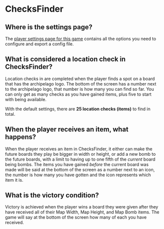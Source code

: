 # ChecksFinder

## Where is the settings page?

The [player settings page for this game](../player-settings) contains all the options you need to configure and export a
config file.

## What is considered a location check in ChecksFinder?

Location checks in are completed when the player finds a spot on a board that has the archipelago logo. The bottom of
the screen has a number next to the archipelago logo, that number is how many you can find so far. You can only get as
many checks as you have gained items, plus five to start with being available.

With the default settings, there are **25 location checks (items)** to find in total.

## When the player receives an item, what happens?

When the player receives an item in ChecksFinder, it either can make the future boards they play be bigger in width or
height, or add a new bomb to the future boards, with a limit to having up to one fifth of the _current_ board being
bombs. The items you have gained _before_ the current board was made will be said at the bottom of the screen as a number
next to an icon, the number is how many you have gotten and the icon represents which item it is.

## What is the victory condition?

Victory is achieved when the player wins a board they were given after they have received all of their Map Width, Map
Height, and Map Bomb items. The game will say at the bottom of the screen how many of each you have received.
